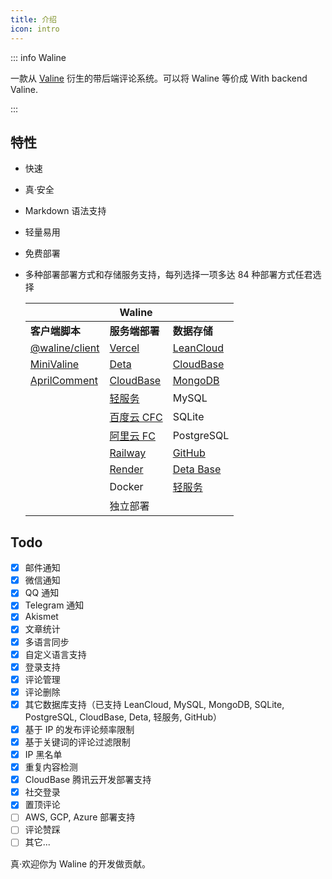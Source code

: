 ```yaml
---
title: 介绍
icon: intro
---
```


::: info Waline

一款从 [Valine](https://valine.js.org) 衍生的带后端评论系统。可以将 Waline 等价成 With backend Valine.

:::

<!-- more -->

## 特性

- 快速
- 真·安全
- Markdown 语法支持
- 轻量易用
- 免费部署
- 多种部署部署方式和存储服务支持，每列选择一项多达 84 种部署方式任君选择

  |                                                          | Waline                                                          |                                                                    |
  | -------------------------------------------------------- | --------------------------------------------------------------- | ------------------------------------------------------------------ |
  | **客户端脚本**                                           | **服务端部署**                                                  | **数据存储**                                                       |
  | [@waline/client](https://waline.js.org)                  | [Vercel](https://vercel.com)                                    | [LeanCloud](https://leancloud.app)                                 |
  | [MiniValine](https://minivaline.js.org/)                 | [Deta](https://deta.sh)                                         | [CloudBase](https://clodbase.net)                                  |
  | [AprilComment](https://github.com/asforest/AprilComment) | [CloudBase](https://cloudbase.net/)                             | [MongoDB](https://mongodb.com)                                     |
  |                                                          | [轻服务](https://qingfuwu.cn)                                   | MySQL                                                              |
  |                                                          | [百度云 CFC](https://console.bce.baidu.com/cfc/#/cfc/functions) | SQLite                                                             |
  |                                                          | [阿里云 FC](https://fc.console.aliyun.com/)                     | PostgreSQL                                                         |
  |                                                          | [Railway](https://railway.app)                                  | [GitHub](https://github.com)                                       |
  |                                                          | [Render](https://render.com)                                    | [Deta Base](https://docs.deta.sh/docs/base/about)                  |
  |                                                          | Docker                                                          | [轻服务](https://qingfuwu.cn/docs/nodejs/database/quickstart.html) |
  |                                                          | 独立部署                                                        |                                                                    |

## Todo

- [x] 邮件通知
- [x] 微信通知
- [x] QQ 通知
- [x] Telegram 通知
- [x] Akismet
- [x] 文章统计
- [x] 多语言同步
- [x] 自定义语言支持
- [x] 登录支持
- [x] 评论管理
- [x] 评论删除
- [x] 其它数据库支持（已支持 LeanCloud, MySQL, MongoDB, SQLite, PostgreSQL, CloudBase, Deta, 轻服务, GitHub）
- [x] 基于 IP 的发布评论频率限制
- [x] 基于关键词的评论过滤限制
- [x] IP 黑名单
- [x] 重复内容检测
- [x] CloudBase 腾讯云开发部署支持
- [x] 社交登录
- [x] 置顶评论
- [ ] AWS, GCP, Azure 部署支持
- [ ] 评论赞踩
- [ ] 其它...

真·欢迎你为 Waline 的开发做贡献。
